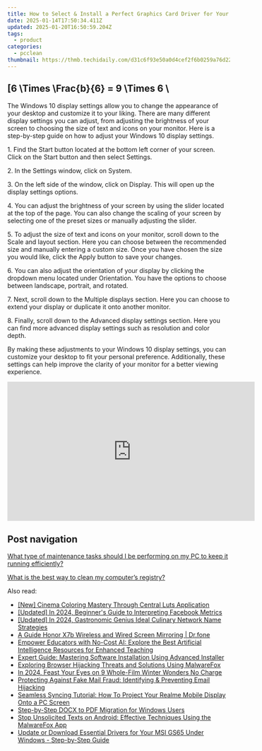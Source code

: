 ```yaml
---
title: How to Select & Install a Perfect Graphics Card Driver for Your Windows PC - Tips by YL Software Experts
date: 2025-01-14T17:50:34.411Z
updated: 2025-01-20T16:50:59.204Z
tags:
  - product
categories:
  - pcclean
thumbnail: https://thmb.techidaily.com/d31c6f93e50a0d4cef2f6b0259a76d22bb0769d4863c158949ea074f5d08572b.jpg
---
```


## \[6 \Times \Frac{b}{6} = 9 \Times 6 \

The Windows 10 display settings allow you to change the appearance of your desktop and customize it to your liking. There are many different display settings you can adjust, from adjusting the brightness of your screen to choosing the size of text and icons on your monitor. Here is a step-by-step guide on how to adjust your Windows 10 display settings. 

1\. Find the Start button located at the bottom left corner of your screen. Click on the Start button and then select Settings.

2\. In the Settings window, click on System.

3\. On the left side of the window, click on Display. This will open up the display settings options. 

4\. You can adjust the brightness of your screen by using the slider located at the top of the page. You can also change the scaling of your screen by selecting one of the preset sizes or manually adjusting the slider.

5\. To adjust the size of text and icons on your monitor, scroll down to the Scale and layout section. Here you can choose between the recommended size and manually entering a custom size. Once you have chosen the size you would like, click the Apply button to save your changes.

6\. You can also adjust the orientation of your display by clicking the dropdown menu located under Orientation. You have the options to choose between landscape, portrait, and rotated.

7\. Next, scroll down to the Multiple displays section. Here you can choose to extend your display or duplicate it onto another monitor.

8\. Finally, scroll down to the Advanced display settings section. Here you can find more advanced display settings such as resolution and color depth. 

By making these adjustments to your Windows 10 display settings, you can customize your desktop to fit your personal preference. Additionally, these settings can help improve the clarity of your monitor for a better viewing experience.

<!-- affiliate ads begin -->
<iframe width="560" height="315" src="https://www.youtube.com/embed/OZQJUTr44rA?si=ADA0nD1VnXjR_sH0" title="YouTube video player" frameborder="0" allow="accelerometer; autoplay; clipboard-write; encrypted-media; gyroscope; picture-in-picture; web-share" referrerpolicy="strict-origin-when-cross-origin" allowfullscreen></iframe>
<!-- affiliate ads end -->

## Post navigation

[What type of maintenance tasks should I be performing on my PC to keep it running efficiently?](https://tools.techidaily.com/pcclean/products/)

[What is the best way to clean my computer’s registry?](https://tools.techidaily.com/pcclean/products/)

<ins class="adsbygoogle"
     style="display:block"
     data-ad-format="autorelaxed"
     data-ad-client="ca-pub-7571918770474297"
     data-ad-slot="1223367746"></ins>

<ins class="adsbygoogle"
     style="display:block"
     data-ad-client="ca-pub-7571918770474297"
     data-ad-slot="8358498916"
     data-ad-format="auto"
     data-full-width-responsive="true"></ins>

<span class="atpl-alsoreadstyle">Also read:</span>
<div><ul>
<li><a href="https://extra-lessons.techidaily.com/new-cinema-coloring-mastery-through-central-luts-application/"><u>[New] Cinema Coloring Mastery Through Central Luts Application</u></a></li>
<li><a href="https://facebook-clips.techidaily.com/updated-in-2024-beginners-guide-to-interpreting-facebook-metrics/"><u>[Updated] In 2024, Beginner's Guide to Interpreting Facebook Metrics</u></a></li>
<li><a href="https://youtube-webster.techidaily.com/ed-in-2024-gastronomic-genius-ideal-culinary-network-name-strategies/"><u>[Updated] In 2024, Gastronomic Genius Ideal Culinary Network Name Strategies</u></a></li>
<li><a href="https://screen-mirror.techidaily.com/a-guide-honor-x7b-wireless-and-wired-screen-mirroring-drfone-by-drfone-android/"><u>A Guide Honor X7b Wireless and Wired Screen Mirroring | Dr.fone</u></a></li>
<li><a href="https://win-exclusive.techidaily.com/empower-educators-with-no-cost-ai-explore-the-best-artificial-intelligence-resources-for-enhanced-teaching/"><u>Empower Educators with No-Cost AI: Explore the Best Artificial Intelligence Resources for Enhanced Teaching</u></a></li>
<li><a href="https://win-exclusive.techidaily.com/expert-guide-mastering-software-installation-using-advanced-installer/"><u>Expert Guide: Mastering Software Installation Using Advanced Installer</u></a></li>
<li><a href="https://win-exclusive.techidaily.com/exploring-browser-hijacking-threats-and-solutions-using-malwarefox/"><u>Exploring Browser Hijacking Threats and Solutions Using MalwareFox</u></a></li>
<li><a href="https://youtube-webster.techidaily.com/24-feast-your-eyes-on-9-whole-film-winter-wonders-no-charge/"><u>In 2024, Feast Your Eyes on 9 Whole-Film Winter Wonders No Charge</u></a></li>
<li><a href="https://win-exclusive.techidaily.com/protecting-against-fake-mail-fraud-identifying-and-preventing-email-hijacking/"><u>Protecting Against Fake Mail Fraud: Identifying & Preventing Email Hijacking</u></a></li>
<li><a href="https://win-exclusive.techidaily.com/seamless-syncing-tutorial-how-to-project-your-realme-mobile-display-onto-a-pc-screen/"><u>Seamless Syncing Tutorial: How To Project Your Realme Mobile Display Onto a PC Screen</u></a></li>
<li><a href="https://windows11.techidaily.com/step-by-step-docx-to-pdf-migration-for-windows-users/"><u>Step-by-Step DOCX to PDF Migration for Windows Users</u></a></li>
<li><a href="https://win-exclusive.techidaily.com/stop-unsolicited-texts-on-android-effective-techniques-using-the-malwarefox-app/"><u>Stop Unsolicited Texts on Android: Effective Techniques Using the MalwareFox App</u></a></li>
<li><a href="https://hardware-help.techidaily.com/update-or-download-essential-drivers-for-your-msi-gs65-under-windows-step-by-step-guide/"><u>Update or Download Essential Drivers for Your MSI GS65 Under Windows - Step-by-Step Guide</u></a></li>
</ul></div>

